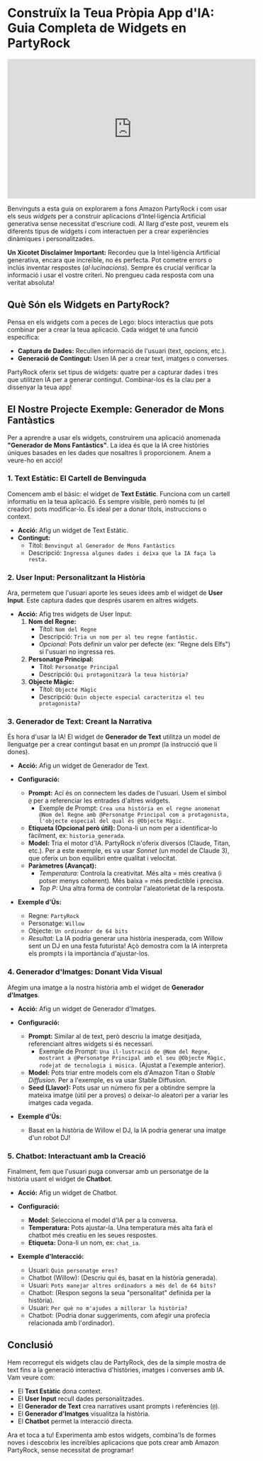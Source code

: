 # Construïx la Teua Pròpia App d'IA: Guia Completa de Widgets en PartyRock

<iframe width="560" height="315" src="https://www.youtube.com/embed/gOdO9ncg5Ns" title="YouTube video player" frameborder="0" allow="accelerometer; autoplay; clipboard-write; encrypted-media; gyroscope; picture-in-picture; web-share" allowfullscreen></iframe>

Benvinguts a esta guia on explorarem a fons Amazon PartyRock i com usar els seus *widgets* per a construir aplicacions d'Intel·ligència Artificial generativa sense necessitat d'escriure codi. Al llarg d'este post, veurem els diferents tipus de widgets i com interactuen per a crear experiències dinàmiques i personalitzades.

**Un Xicotet Disclaimer Important:**
Recordeu que la Intel·ligència Artificial generativa, encara que increïble, no és perfecta. Pot cometre errors o inclús inventar respostes (*al·lucinacions*). Sempre és crucial verificar la informació i usar el vostre criteri. No prengueu cada resposta com una veritat absoluta!

## Què Són els Widgets en PartyRock?

Pensa en els widgets com a peces de Lego: blocs interactius que pots combinar per a crear la teua aplicació. Cada widget té una funció específica:

*   **Captura de Dades:** Recullen informació de l'usuari (text, opcions, etc.).
*   **Generació de Contingut:** Usen IA per a crear text, imatges o converses.

PartyRock oferix set tipus de widgets: quatre per a capturar dades i tres que utilitzen IA per a generar contingut. Combinar-los és la clau per a dissenyar la teua app!

## El Nostre Projecte Exemple: Generador de Mons Fantàstics

Per a aprendre a usar els widgets, construirem una aplicació anomenada **"Generador de Mons Fantàstics"**. La idea és que la IA cree històries úniques basades en les dades que nosaltres li proporcionem. Anem a veure-ho en acció!

### 1. Text Estàtic: El Cartell de Benvinguda

Comencem amb el bàsic: el widget de **Text Estàtic**. Funciona com un cartell informatiu en la teua aplicació. És sempre visible, però només tu (el creador) pots modificar-lo. És ideal per a donar títols, instruccions o context.

*   **Acció:** Afig un widget de Text Estàtic.
*   **Contingut:**
    *   Títol: `Benvingut al Generador de Mons Fantàstics`
    *   Descripció: `Ingressa algunes dades i deixa que la IA faça la resta.`

### 2. User Input: Personalitzant la Història

Ara, permetem que l'usuari aporte les seues idees amb el widget de **User Input**. Este captura dades que després usarem en altres widgets.

*   **Acció:** Afig tres widgets de User Input:
    1.  **Nom del Regne:**
        *   Títol: `Nom del Regne`
        *   Descripció: `Tria un nom per al teu regne fantàstic.`
        *   *Opcional:* Pots definir un valor per defecte (ex: "Regne dels Elfs") si l'usuari no ingressa res.
    2.  **Personatge Principal:**
        *   Títol: `Personatge Principal`
        *   Descripció: `Qui protagonitzarà la teua història?`
    3.  **Objecte Màgic:**
        *   Títol: `Objecte Màgic`
        *   Descripció: `Quin objecte especial caracteritza el teu protagonista?`

### 3. Generador de Text: Creant la Narrativa

És hora d'usar la IA! El widget de **Generador de Text** utilitza un model de llenguatge per a crear contingut basat en un *prompt* (la instrucció que li dones).

*   **Acció:** Afig un widget de Generador de Text.
*   **Configuració:**
    *   **Prompt:** Ací és on connectem les dades de l'usuari. Usem el símbol `@` per a referenciar les entrades d'altres widgets.
        *   Exemple de Prompt: `Crea una història en el regne anomenat @Nom del Regne amb @Personatge Principal com a protagonista, l'objecte especial del qual és @Objecte Màgic.`
    *   **Etiqueta (Opcional però útil):** Dona-li un nom per a identificar-lo fàcilment, ex: `historia_generada`.
    *   **Model:** Tria el motor d'IA. PartyRock n'oferix diversos (Claude, Titan, etc.). Per a este exemple, es va usar *Sonnet* (un model de Claude 3), que oferix un bon equilibri entre qualitat i velocitat.
    *   **Paràmetres (Avançat):**
        *   *Temperatura:* Controla la creativitat. Més alta = més creativa (i potser menys coherent). Més baixa = més predictible i precisa.
        *   *Top P:* Una altra forma de controlar l'aleatorietat de la resposta.

*   **Exemple d'Ús:**
    *   Regne: `PartyRock`
    *   Personatge: `Willow`
    *   Objecte: `Un ordinador de 64 bits`
    *   *Resultat:* La IA podria generar una història inesperada, com Willow sent un DJ en una festa futurista! Açò demostra com la IA interpreta els prompts i la importància d'ajustar-los.

### 4. Generador d'Imatges: Donant Vida Visual

Afegim una imatge a la nostra història amb el widget de **Generador d'Imatges**.

*   **Acció:** Afig un widget de Generador d'Imatges.
*   **Configuració:**
    *   **Prompt:** Similar al de text, però descriu la imatge desitjada, referenciant altres widgets si és necessari.
        *   Exemple de Prompt: `Una il·lustració de @Nom del Regne, mostrant a @Personatge Principal amb el seu @Objecte Màgic, rodejat de tecnologia i música.` (Ajustat a l'exemple anterior).
    *   **Model:** Pots triar entre models com els d'Amazon Titan o *Stable Diffusion*. Per a l'exemple, es va usar Stable Diffusion.
    *   **Seed (Llavor):** Pots usar un número fix per a obtindre sempre la mateixa imatge (útil per a proves) o deixar-lo aleatori per a variar les imatges cada vegada.

*   **Exemple d'Ús:**
    *   Basat en la història de Willow el DJ, la IA podria generar una imatge d'un robot DJ!

### 5. Chatbot: Interactuant amb la Creació

Finalment, fem que l'usuari puga conversar amb un personatge de la història usant el widget de **Chatbot**.

*   **Acció:** Afig un widget de Chatbot.
*   **Configuració:**
    *   **Model:** Selecciona el model d'IA per a la conversa.
    *   **Temperatura:** Pots ajustar-la. Una temperatura més alta farà el chatbot més creatiu en les seues respostes.
    *   **Etiqueta:** Dona-li un nom, ex: `chat_ia`.

*   **Exemple d'Interacció:**
    *   Usuari: `Quin personatge eres?`
    *   Chatbot (Willow): (Descriu qui és, basat en la història generada).
    *   Usuari: `Pots manejar altres ordinadors a més del de 64 bits?`
    *   Chatbot: (Respon segons la seua "personalitat" definida per la història).
    *   Usuari: `Per què no m'ajudes a millorar la història?`
    *   Chatbot: (Podria donar suggeriments, com afegir una profecia relacionada amb l'ordinador).

## Conclusió

Hem recorregut els widgets clau de PartyRock, des de la simple mostra de text fins a la generació interactiva d'històries, imatges i converses amb IA. Vam veure com:

*   El **Text Estàtic** dona context.
*   El **User Input** recull dades personalitzades.
*   El **Generador de Text** crea narratives usant prompts i referències (`@`).
*   El **Generador d'Imatges** visualitza la història.
*   El **Chatbot** permet la interacció directa.

Ara et toca a tu! Experimenta amb estos widgets, combina'ls de formes noves i descobrix les increïbles aplicacions que pots crear amb Amazon PartyRock, sense necessitat de programar!